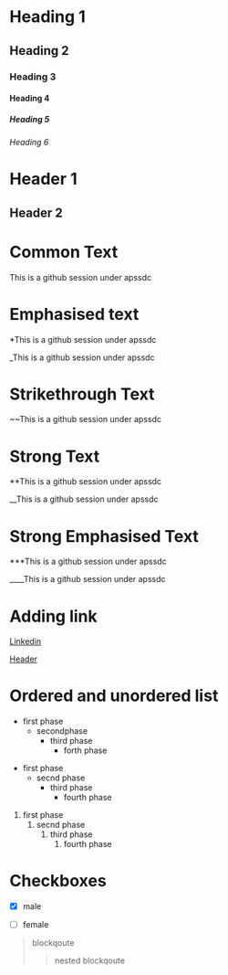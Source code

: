 # Heading 1
## Heading 2
### Heading 3
#### Heading 4
##### Heading 5
###### Heading 6

Header 1
==========

Header 2
----------


Common Text
============

This is a github session under apssdc


Emphasised text
================
*This is a github session under apssdc

_This is a github session under apssdc


Strikethrough Text
====================
~~This is a github session under apssdc


Strong Text
============
**This is a github session under apssdc

__This is a github session under apssdc


Strong Emphasised Text
=========================
***This is a github session under apssdc

____This is a github session under apssdc



Adding link
============
[Linkedin](https://www.linkedin.com)

[Header](#Headers "go to headers")



Ordered and unordered list
============================

* first phase
  * secondphase
    * third phase
      * forth phase
      
- first phase
  - secnd phase
    - third phase
      - fourth phase
      
1. first phase
    1. secnd phase
        1. third phase
            1. fourth phase


Checkboxes
=============

- [x] male
- [ ] female


> blockqoute
>> nested blockqoute






